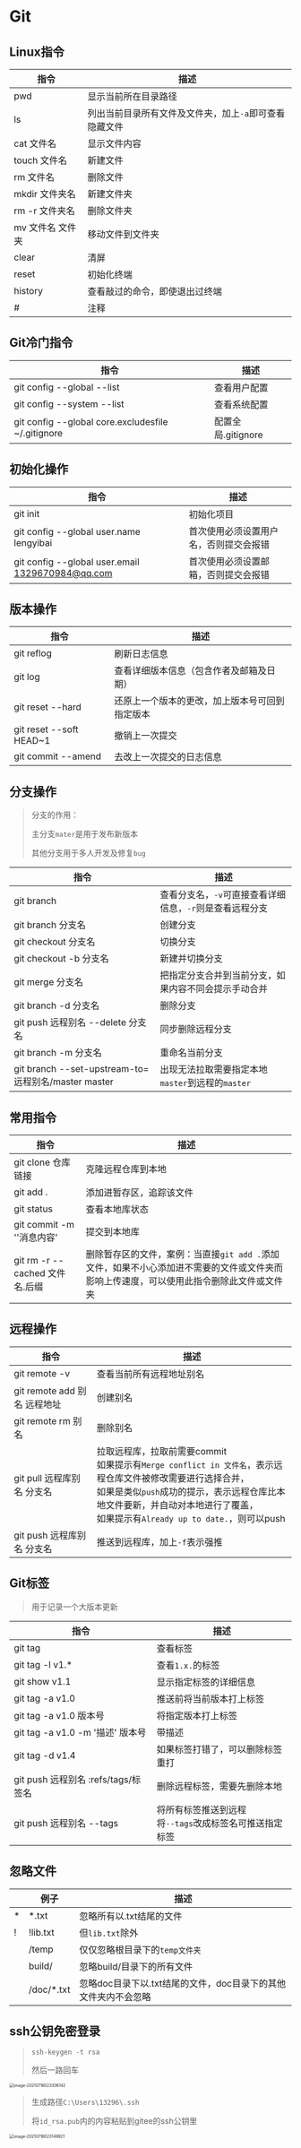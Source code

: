 
# Git

## Linux指令

| 指令             | 描述                                                   |
| ---------------- | ------------------------------------------------------ |
| pwd              | 显示当前所在目录路径                                   |
| ls               | 列出当前目录所有文件及文件夹，加上`-a`即可查看隐藏文件 |
| cat 文件名       | 显示文件内容                                           |
| touch 文件名     | 新建文件                                               |
| rm 文件名        | 删除文件                                               |
| mkdir 文件夹名   | 新建文件夹                                             |
| rm -r 文件夹名   | 删除文件夹                                             |
| mv 文件名 文件夹 | 移动文件到文件夹                                       |
| clear            | 清屏                                                   |
| reset            | 初始化终端                                             |
| history          | 查看敲过的命令，即使退出过终端                         |
| #                | 注释                                                   |

## Git冷门指令

| 指令                                               | 描述               |
| -------------------------------------------------- | ------------------ |
| git config --global --list                         | 查看用户配置       |
| git config --system --list                         | 查看系统配置       |
| git config --global core.excludesfile ~/.gitignore | 配置全局.gitignore |

## 初始化操作

| 指令                                             | 描述                                   |
| ------------------------------------------------ | -------------------------------------- |
| git init                                         | 初始化项目                             |
| git config --global user.name lengyibai          | 首次使用必须设置用户名，否则提交会报错 |
| git config --global user.email 1329670984@qq.com | 首次使用必须设置邮箱，否则提交会报错   |

## 版本操作

| 指令                    | 描述                                           |
| ----------------------- | ---------------------------------------------- |
| git reflog              | 刷新日志信息                                   |
| git log                 | 查看详细版本信息（包含作者及邮箱及日期）       |
| git reset --hard        | 还原上一个版本的更改，加上版本号可回到指定版本 |
| git reset --soft HEAD~1 | 撤销上一次提交                                 |
| git commit --amend      | 去改上一次提交的日志信息                       |

## 分支操作

> 分支的作用：
>
> 主分支`mater`是用于发布新版本
>
> 其他分支用于多人开发及修复`bug`

| 指令                                                | 描述                                                     |
| --------------------------------------------------- | -------------------------------------------------------- |
| git branch                                          | 查看分支名，`-v`可直接查看详细信息，`-r`则是查看远程分支 |
| git branch 分支名                                   | 创建分支                                                 |
| git checkout 分支名                                 | 切换分支                                                 |
| git checkout -b 分支名                              | 新建并切换分支                                           |
| git merge 分支名                                    | 把指定分支合并到当前分支，如果内容不同会提示手动合并     |
| git branch -d 分支名                                | 删除分支                                                 |
| git push 远程别名 --delete 分支名                   | 同步删除远程分支                                         |
| git branch -m 分支名                                | 重命名当前分支                                           |
| git branch --set-upstream-to=远程别名/master master | 出现无法拉取需要指定本地`master`到远程的`master`         |

## 常用指令

| 指令                           | 描述                                                         |
| ------------------------------ | ------------------------------------------------------------ |
| git clone 仓库链接             | 克隆远程仓库到本地                                           |
| git add .                      | 添加进暂存区，追踪该文件                                     |
| git status                     | 查看本地库状态                                               |
| git commit -m ''消息内容'      | 提交到本地库                                                 |
| git rm -r --cached 文件名.后缀 | 删除暂存区的文件，案例：当直接`git add .`添加文件，如果不小心添加进不需要的文件或文件夹而影响上传速度，可以使用此指令删除此文件或文件夹 |

## 远程操作

| 指令                         | 描述                                                         |
| ---------------------------- | ------------------------------------------------------------ |
| git remote -v                | 查看当前所有远程地址别名                                     |
| git remote add 别名 远程地址 | 创建别名                                                     |
| git remote rm 别名           | 删除别名                                                     |
| git pull 远程库别名 分支名   | 拉取远程库，拉取前需要commit<br />如果提示有`Merge conflict in 文件名`，表示远程仓库文件被修改需要进行选择合并，<br />如果是类似`push`成功的提示，表示远程仓库比本地文件要新，并自动对本地进行了覆盖，<br />如果提示有`Already up to date.`，则可以push |
| git push 远程库别名 分支名   | 推送到远程库，加上`-f`表示强推                               |

## Git标签

> 用于记录一个大版本更新

| 指令                                | 描述                                                         |
| ----------------------------------- | ------------------------------------------------------------ |
| git tag                             | 查看标签                                                     |
| git tag -l v1.*                     | 查看`1.x.`的标签                                             |
| git show v1.1                       | 显示指定标签的详细信息                                       |
| git tag -a v1.0                     | 推送前将当前版本打上标签                                     |
| git tag -a v1.0 版本号              | 将指定版本打上标签                                           |
| git tag -a v1.0 -m '描述' 版本号    | 带描述                                                       |
| git tag -d v1.4                     | 如果标签打错了，可以删除标签重打                             |
| git push 远程别名 :refs/tags/标签名 | 删除远程标签，需要先删除本地                                 |
| git push 远程别名 --tags            | 将所有标签推送到远程<br />将`--tags`改成标签名可推送指定标签 |

## 忽略文件

|      | 例子       | 描述                                                         |
| ---- | ---------- | ------------------------------------------------------------ |
| *    | *.txt      | 忽略所有以.txt结尾的文件                                     |
| !    | !lib.txt   | 但`lib.txt`除外                                              |
|      | /temp      | 仅仅忽略根目录下的`temp文件夹`                               |
|      | build/     | 忽略build/目录下的所有文件                                   |
|      | /doc/*.txt | 忽略doc目录下以.txt结尾的文件，doc目录下的其他文件夹内不会忽略 |

## ssh公钥免密登录

> `ssh-keygen -t rsa`
>
> 然后一路回车

<img src="img/生成ssh公钥" alt="image-20210716023306142" style="zoom:50%;" />

> 生成路径`C:\Users\13296\.ssh`
>
> 将`id_rsa.pub`内的内容粘贴到gitee的ssh公钥里

<img src="img/ssh公钥" alt="image-20210716023149921" style="zoom: 50%;" />

